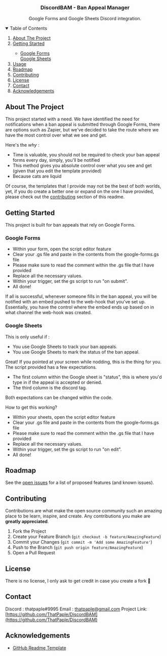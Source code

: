 <h3 align="center">DiscordBAM - Ban Appeal Manager</h3>
  <p align="center">
    Google Forms and Google Sheets Discord integration.
    <br />
</p>




<!-- TABLE OF CONTENTS -->
<details open="open">
  <summary>Table of Contents</summary>
  <ol>
    <li>
      <a href="#about-the-project">About The Project</a>
    </li>
    <li>
      <a href="#getting-started">Getting Started</a>
    </li>
    <ul>
    <li>
      <a href="#google-forms">Google Forms</a> </li>
     <a href="#google-sheets">Google Sheets</a>
    </ul>
    <li><a href="#usage">Usage</a></li>
    <li><a href="#roadmap">Roadmap</a></li>
    <li><a href="#contributing">Contributing</a></li>
    <li><a href="#license">License</a></li>
    <li><a href="#contact">Contact</a></li>
    <li><a href="#acknowledgements">Acknowledgements</a></li>
  </ol>
</details>



<!-- ABOUT THE PROJECT -->
## About The Project

This project started with a need. We have identified the need for notifications when a ban appeal is submitted through Google Forms, there are options such as Zapier, but we've decided to take the route where we have the most control over what we see and get.

Here's the *why* :
* Time is valuable, you should not be required to check your ban appeal forms every day, simply, you'll be notified
* This method gives you absolute control over what you see and get (given that you edit the template provided)
* Because cats are liquid

Of course, the templates that I provide may not be the best of both worlds, yet, if you do create a better one or expand on the one I have provided, please check out the <a href="#contributing">contributing</a> section of this readme.

<!-- GETTING STARTED -->
## Getting Started

This project is built for ban appeals that rely on Google Forms.

### Google Forms

* Within your form, open the script editor feature 
* Clear your .gs file and paste in the contents from the google-forms.gs file 
* Please make sure to read the comment within the .gs file that I have provided
* Replace all the necessary values.
* Within your trigger, set the gs script to run "on submit".
* All done!

If all is successful, whenever someone fills in the ban appeal, you will be notified with an embed pushed to the web-hook that you've set up. Essentially, you have the control where the embed ends up based on in what channel the web-hook was created. 

### Google Sheets

This is only useful if : 
* You use Google Sheets to track your ban appeals.
* You use Google Sheets to mark the status of the ban appeal.

Great! If you pointed at your screen while nodding, this is the thing for you.
The script provided has a few expectations.
* The first column within the Google sheet is "status", this is where you'd type in if the appeal is accepted or denied.
* The third column is the discord tag. 

Both expectations can be changed within the code.

How to get this working?
* Within your sheets, open the script editor feature 
* Clear your .gs file and paste in the contents from the google-forms.gs file 
* Please make sure to read the comment within the .gs file that I have provided
* Replace all the necessary values.
* Within your trigger, set the gs script to run "on edit".
* All done!

<!-- ROADMAP -->
## Roadmap

See the [open issues](https://github.com/ThatPaple/DiscordBAM/issues) for a list of proposed features (and known issues).



<!-- CONTRIBUTING -->
## Contributing

Contributions are what make the open source community such an amazing place to be learn, inspire, and create. Any contributions you make are **greatly appreciated**.

1. Fork the Project
2. Create your Feature Branch (`git checkout -b feature/AmazingFeature`)
3. Commit your Changes (`git commit -m 'Add some AmazingFeature'`)
4. Push to the Branch (`git push origin feature/AmazingFeature`)
5. Open a Pull Request



<!-- LICENSE -->
## License

There is no license, I only ask to get credit in case you create a fork 🧡



<!-- CONTACT -->
## Contact

Discord : thatpaple#9995
Email : thatpaple@gmail.com
Project Link: [https://github.com/ThatPaple/DiscordBAM](https://github.com/ThatPaple/DiscordBAM)



<!-- ACKNOWLEDGEMENTS -->
## Acknowledgements
* [GitHub Readme Template](https://github.com/othneildrew/Best-README-Template/)
